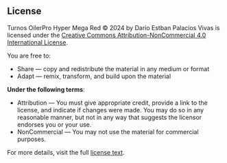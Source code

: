 ## License

Turnos OilerPro Hyper Mega Red © 2024 by Dario Estban Palacios Vivas is licensed under the [Creative Commons Attribution-NonCommercial 4.0 International License](https://creativecommons.org/licenses/by-nc/4.0/).

You are free to:
- Share — copy and redistribute the material in any medium or format
- Adapt — remix, transform, and build upon the material

**Under the following terms**:
- Attribution — You must give appropriate credit, provide a link to the license, and indicate if changes were made. You may do so in any reasonable manner, but not in any way that suggests the licensor endorses you or your use.
- NonCommercial — You may not use the material for commercial purposes.

For more details, visit the full [license text](https://creativecommons.org/licenses/by-nc/4.0/legalcode).
